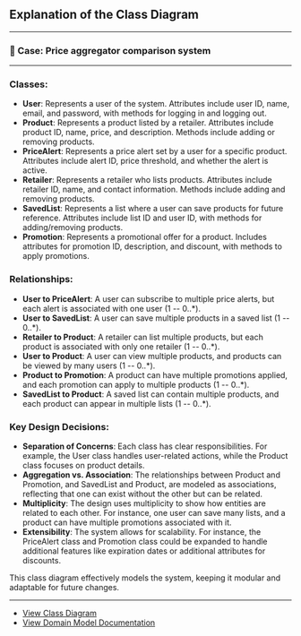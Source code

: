 ## Explanation of the Class Diagram

---

### 🎯 Case: Price aggregator comparison system

---

### Classes:
- **User**: Represents a user of the system. Attributes include user ID, name, email, and password, with methods for logging in and logging out.
- **Product**: Represents a product listed by a retailer. Attributes include product ID, name, price, and description. Methods include adding or removing products.
- **PriceAlert**: Represents a price alert set by a user for a specific product. Attributes include alert ID, price threshold, and whether the alert is active.
- **Retailer**: Represents a retailer who lists products. Attributes include retailer ID, name, and contact information. Methods include adding and removing products.
- **SavedList**: Represents a list where a user can save products for future reference. Attributes include list ID and user ID, with methods for adding/removing products.
- **Promotion**: Represents a promotional offer for a product. Includes attributes for promotion ID, description, and discount, with methods to apply promotions.

### Relationships:
- **User to PriceAlert**: A user can subscribe to multiple price alerts, but each alert is associated with one user (1 -- 0..*).
- **User to SavedList**: A user can save multiple products in a saved list (1 -- 0..*).
- **Retailer to Product**: A retailer can list multiple products, but each product is associated with only one retailer (1 -- 0..*).
- **User to Product**: A user can view multiple products, and products can be viewed by many users (1 -- 0..*).
- **Product to Promotion**: A product can have multiple promotions applied, and each promotion can apply to multiple products (1 -- 0..*).
- **SavedList to Product**: A saved list can contain multiple products, and each product can appear in multiple lists (1 -- 0..*).

### Key Design Decisions:

- **Separation of Concerns**: Each class has clear responsibilities. For example, the User class handles user-related actions, while the Product class focuses on product details.
- **Aggregation vs. Association**: The relationships between Product and Promotion, and SavedList and Product, are modeled as associations, reflecting that one can exist without the other but can be related.
- **Multiplicity**: The design uses multiplicity to show how entities are related to each other. For instance, one user can save many lists, and a product can have multiple promotions associated with it.
- **Extensibility**: The system allows for scalability. For instance, the PriceAlert class and Promotion class could be expanded to handle additional features like expiration dates or additional attributes for discounts.


This class diagram effectively models the system, keeping it modular and adaptable for future changes.

---

* [View Class Diagram](class_diagram.js)
* [View Domain Model Documentation](domain_model_documentation.md)

